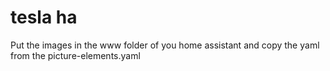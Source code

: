 # tesla ha
Put the images in the www folder of you home assistant and copy the yaml from the picture-elements.yaml
